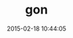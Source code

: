 ---
layout: post
title:  "gon"
repo:   "gazay/gon"
date:   2015-02-18 10:44:05
gemurl: https://github.com/gazay/gon
---